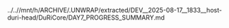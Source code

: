 ../..//mnt/h/ARCHIVE/.UNWRAP/extracted/DEV__2025-08-17__1833__host-duri-head/DuRiCore/DAY7_PROGRESS_SUMMARY.md